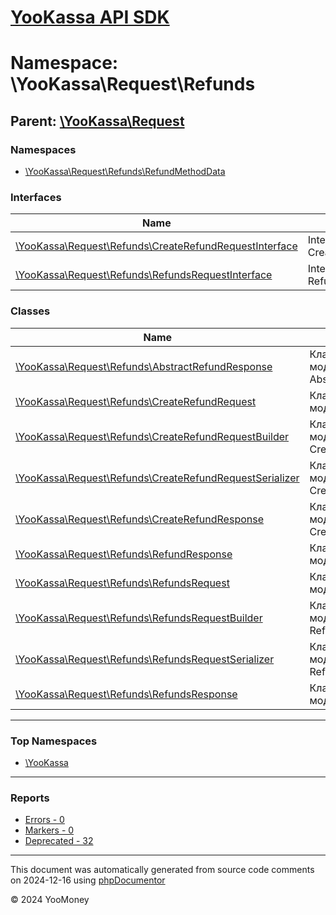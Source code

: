 # [YooKassa API SDK](../home.md)

# Namespace: \YooKassa\Request\Refunds

## Parent: [\YooKassa\Request](../namespaces/yookassa-request.md)

### Namespaces

* [\YooKassa\Request\Refunds\RefundMethodData](../namespaces/yookassa-request-refunds-refundmethoddata.md)

### Interfaces

| Name | Summary |
| ---- | ------- |
| [\YooKassa\Request\Refunds\CreateRefundRequestInterface](../classes/YooKassa-Request-Refunds-CreateRefundRequestInterface.md) | Interface CreateRefundRequestInterface |
| [\YooKassa\Request\Refunds\RefundsRequestInterface](../classes/YooKassa-Request-Refunds-RefundsRequestInterface.md) | Interface RefundsRequestInterface |

### Classes

| Name | Summary |
| ---- | ------- |
| [\YooKassa\Request\Refunds\AbstractRefundResponse](../classes/YooKassa-Request-Refunds-AbstractRefundResponse.md) | Класс, представляющий модель AbstractRefundResponse. |
| [\YooKassa\Request\Refunds\CreateRefundRequest](../classes/YooKassa-Request-Refunds-CreateRefundRequest.md) | Класс, представляющий модель CreateRefundRequest. |
| [\YooKassa\Request\Refunds\CreateRefundRequestBuilder](../classes/YooKassa-Request-Refunds-CreateRefundRequestBuilder.md) | Класс, представляющий модель CreateRefundRequestBuilder. |
| [\YooKassa\Request\Refunds\CreateRefundRequestSerializer](../classes/YooKassa-Request-Refunds-CreateRefundRequestSerializer.md) | Класс, представляющий модель CreateRefundRequestSerializer. |
| [\YooKassa\Request\Refunds\CreateRefundResponse](../classes/YooKassa-Request-Refunds-CreateRefundResponse.md) | Класс, представляющий модель CreateRefundResponse. |
| [\YooKassa\Request\Refunds\RefundResponse](../classes/YooKassa-Request-Refunds-RefundResponse.md) | Класс, представляющий модель RefundResponse. |
| [\YooKassa\Request\Refunds\RefundsRequest](../classes/YooKassa-Request-Refunds-RefundsRequest.md) | Класс, представляющий модель RefundsRequest. |
| [\YooKassa\Request\Refunds\RefundsRequestBuilder](../classes/YooKassa-Request-Refunds-RefundsRequestBuilder.md) | Класс, представляющий модель RefundsRequestBuilder. |
| [\YooKassa\Request\Refunds\RefundsRequestSerializer](../classes/YooKassa-Request-Refunds-RefundsRequestSerializer.md) | Класс, представляющий модель RefundsRequestSerializer. |
| [\YooKassa\Request\Refunds\RefundsResponse](../classes/YooKassa-Request-Refunds-RefundsResponse.md) | Класс, представляющий модель RefundsResponse. |

---

### Top Namespaces

* [\YooKassa](../namespaces/yookassa.md)

---

### Reports
* [Errors - 0](../reports/errors.md)
* [Markers - 0](../reports/markers.md)
* [Deprecated - 32](../reports/deprecated.md)

---

This document was automatically generated from source code comments on 2024-12-16 using [phpDocumentor](http://www.phpdoc.org/)

&copy; 2024 YooMoney